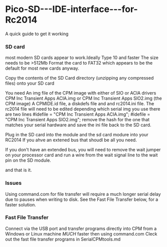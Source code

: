 # Pico-SD---IDE-interface---for-Rc2014

A quick guide to get it working

### SD card
most modern SD cards appear to work.Ideally Type 10 and faster
The size needs to be >512Mb
Format the card to FAT32 which appears to be the default for most new cards anyway. 

Copy the contents of the SD Card directory (unzipping any compressed files) onto your SD card

You need 
An img file of the CPM image with either of SIO or ACIA drivers
CPM Inc Transient Apps ACIA.img or CPM Inc Transient Apps SIO2.img (the CPM image)
A CPMIDE.id file, a diskdefs file and and rc2014.ini file.
The rc2014 file will need to be edited depending which serial img you use there are two lines
#idefile = "CPM Inc Transient Apps ACIA.img";
#idefile = "CPM Inc Transient Apps SIO2.img";
remove the hash for the one that matches your serial hardware and save the ini file back to the SD card.

Plug in the SD card into the module and the sd card modure into your RC2014
If you ahve an extened bus that shoudl be all you need. 

If you don't have an extended bus, you will need to remove the wait jumper on your processor card and
run a wire from the wait signal line to the wait pin on the SD module.

and that is it. 

### Issues ###

Using command.com for file transfer will require a much longer serial delay due to pauses when writing to disk. See the Fast File Transfer below, for a faster solution.

### Fast File Transfer

Connect via the USB port and transfer programs directly into CPM from a Windows or Linux machine _MUCH_ faster then using command.com
Cleck out the fast file transfer programs in  SerialCPMtools.md 

